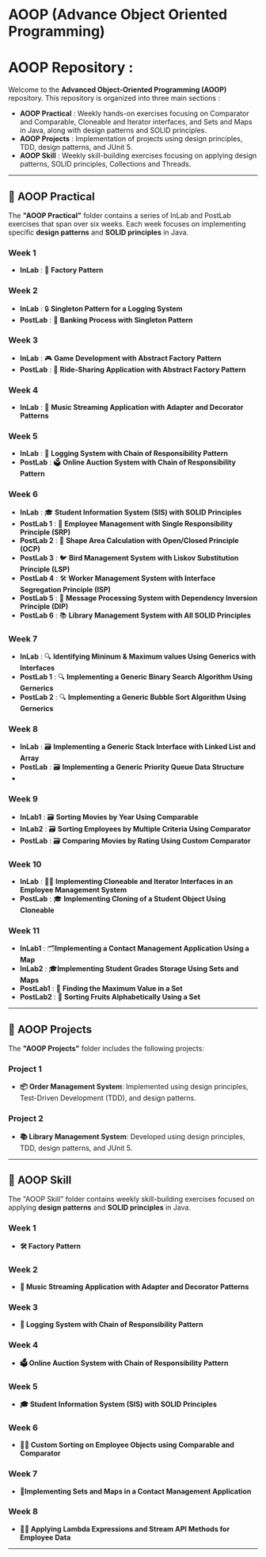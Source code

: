 # AOOP (Advance Object Oriented Programming) 
  
# AOOP Repository :
 
Welcome to the **Advanced Object-Oriented Programming (AOOP)** repository. This repository is organized into three main sections : 

- **AOOP Practical** : Weekly hands-on exercises focusing on Comparator and Comparable, Cloneable and Iterator interfaces, and Sets and Maps in Java, along with design patterns and SOLID principles.
- **AOOP Projects** : Implementation of projects using design principles, TDD, design patterns, and JUnit 5.
- **AOOP Skill** : Weekly skill-building exercises focusing on applying design patterns, SOLID principles, Collections and Threads.

---
 
## 📁 AOOP Practical

The **"AOOP Practical"** folder contains a series of InLab and PostLab exercises that span over six weeks. Each week focuses on implementing specific **design patterns** and **SOLID principles** in Java.

### Week 1
- **InLab** : 🚀 **Factory Pattern** 

### Week 2
- **InLab** : 🔒 **Singleton Pattern for a Logging System**
- **PostLab** : 🏦 **Banking Process with Singleton Pattern**

### Week 3
- **InLab** : 🎮 **Game Development with Abstract Factory Pattern**
- **PostLab** : 🚕 **Ride-Sharing Application with Abstract Factory Pattern**

### Week 4
- **InLab** : 🎵 **Music Streaming Application with Adapter and Decorator Patterns**

### Week 5
- **InLab** : 📜 **Logging System with Chain of Responsibility Pattern**
- **PostLab** : 🗳️ **Online Auction System with Chain of Responsibility Pattern**

### Week 6
- **InLab** : 🎓 **Student Information System (SIS) with SOLID Principles**
- **PostLab 1** : 👥 **Employee Management with Single Responsibility Principle (SRP)**
- **PostLab 2** : 📐 **Shape Area Calculation with Open/Closed Principle (OCP)**
- **PostLab 3** : 🐦 **Bird Management System with Liskov Substitution Principle (LSP)**
- **PostLab 4** : 🛠 **Worker Management System with Interface Segregation Principle (ISP)**
- **PostLab 5** : 💬 **Message Processing System with Dependency Inversion Principle (DIP)**
- **PostLab 6** : 📚 **Library Management System with All SOLID Principles**
  
### Week 7
-  **InLab** : 🔍 **Identifying Mininum & Maximum values Using Generics with Interfaces**
-  **PostLab 1** : 🔍 **Implementing a Generic Binary Search Algorithm Using Gernerics**
-  **PostLab 2** : 🔍 **Implementing a Generic Bubble Sort Algorithm Using Gernerics**

### Week 8
-  **InLab** : 🗃️ **Implementing a Generic Stack Interface with Linked List and Array**
-  **PostLab** : 🗃️ **Implementing a Generic Priority Queue Data Structure**
-  
### Week 9
-  **InLab1** : 🗃️ **Sorting Movies by Year Using Comparable**
-  **InLab2** : 🗃️ **Sorting Employees by Multiple Criteria Using Comparator**
-  **PostLab** : 🗃️ **Comparing Movies by Rating Using Custom Comparator**
  
### Week 10
-  **InLab** : 🧑‍💻 **Implementing Cloneable and Iterator Interfaces in an Employee Management System**
-  **PostLab** : 🎓 **Implementing Cloning of a Student Object Using Cloneable**
  
### Week 11
-  **InLab1** : 🗂️**Implementing a Contact Management Application Using a Map**
-  **InLab2** :  🎓**Implementing Student Grades Storage Using Sets and Maps**
-  **PostLab1** : 🔢 **Finding the Maximum Value in a Set**
-  **PostLab2** : 🍎 **Sorting Fruits Alphabetically Using a Set**
  
---

## 📁 AOOP Projects

The **"AOOP Projects"** folder includes the following projects: 

### Project 1
- **📦 Order Management System**: Implemented using design principles, Test-Driven Development (TDD), and design patterns.

### Project 2
- **📚 Library Management System**: Developed using design principles, TDD, design patterns, and JUnit 5.

---

## 📁 AOOP Skill

The "AOOP Skill" folder contains weekly skill-building exercises focused on applying **design patterns** and **SOLID principles** in Java.
 
### Week 1
- **🛠 Factory Pattern**

### Week 2
- **🎵 Music Streaming Application with Adapter and Decorator Patterns**

### Week 3
- **📜 Logging System with Chain of Responsibility Pattern**

### Week 4
- **🗳️ Online Auction System with Chain of Responsibility Pattern**

### Week 5
- **🎓 Student Information System (SIS) with SOLID Principles**
  
### Week 6
- **🧑‍💻 Custom Sorting on Employee Objects using Comparable and Comparator**
  
### Week 7
- **📱Implementing Sets and Maps in a Contact Management Application**
  
### Week 8
- **🧑‍💻 Applying Lambda Expressions and Stream API Methods for Employee Data**
---

